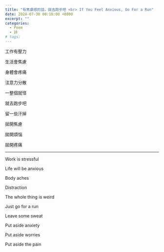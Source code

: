 ```yaml
---
title: "有焦慮感的話，就去跑步吧 <br> If You Feel Anxious, Go For a Run"
date: 2024-07-30 00:10:00 +0800
excerpt: ""
categories:
  - Poem
  - 詩
# tags:
---
```


工作有壓力

生活會焦慮

身體會疼痛

注意力分散

一整個就怪

就去跑步吧

留一些汗掉

拋開焦慮

拋開煩惱

拋開疼痛

---

Work is stressful

Life will be anxious

Body aches

Distraction

The whole thing is weird

Just go for a run

Leave some sweat

Put aside anxiety

Put aside worries

Put aside the pain
